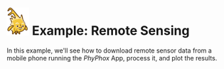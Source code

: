 # <img alt="scientific-snap-icon" src="../../images/einstein_snap.png" width="50"/> Example: Remote Sensing 

In this example, we'll see how to download remote sensor data from a mobile phone running the *PhyPhox* App, process it, and plot the results.

